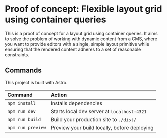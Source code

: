 # Proof of concept: Flexible layout grid using container queries

This is a proof of concept for a layout grid using container queries. It aims to solve the problem of working with dynamic content from a CMS, where you want to provide editors with a single, simple layout primitive while ensuring that the rendered content adheres to a set of reasonable constraints.

## Commands

This project is built with Astro.

| Command           | Action                                       |
| :---------------- | :------------------------------------------- |
| `npm install`     | Installs dependencies                        |
| `npm run dev`     | Starts local dev server at `localhost:4321`  |
| `npm run build`   | Build your production site to `./dist/`      |
| `npm run preview` | Preview your build locally, before deploying |

